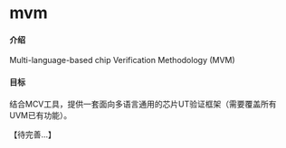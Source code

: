 # mvm

#### 介绍
Multi-language-based chip Verification Methodology (MVM)

#### 目标

结合MCV工具，提供一套面向多语言通用的芯片UT验证框架（需要覆盖所有UVM已有功能）。

【待完善...】

